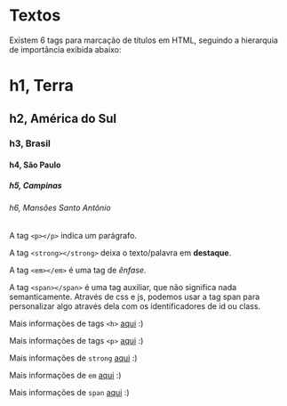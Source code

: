 # Textos

Existem 6 tags para marcação de títulos em HTML, seguindo a hierarquia de importância exibida abaixo:

# h1, Terra
## h2, América do Sul
### h3, Brasil
#### h4, São Paulo
##### h5, Campinas
###### h6, Mansões Santo Antônio

A tag `<p></p>` indica um parágrafo.

A tag `<strong></strong>` deixa o texto/palavra em **destaque**. 

A tag `<em></em>` é uma tag de *ênfase*.

A tag `<span></span>` é uma tag auxiliar, que não significa nada semanticamente. Através de css e js, podemos usar a tag span para personalizar algo através dela com os identificadores de id ou class.

Mais informações de tags `<h>` [aqui](https://www.w3schools.com/tags/tag_hn.asp) :)

Mais informações de tags `<p>` [aqui](https://www.w3schools.com/tags/tag_p.asp) :)

Mais informações de `strong` [aqui](https://www.w3schools.com/tags/tag_strong.asp) :)

Mais informações de `em` [aqui](https://www.w3schools.com/tags/tag_em.asp) :)

Mais informações de `span` [aqui](https://www.w3schools.com/tags/tag_span.asp) :)
